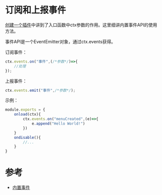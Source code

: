 # 订阅和上报事件

[创建一个插件](./create.md)中讲到了入口函数中ctx参数的作用。这里细讲内置事件API的使用方法。

事件API是一个EventEmitter对象，通过ctx.events获得。

订阅事件：
```javascript
ctx.events.on("事件",(/*参数*/)=>{
    //处理
});
```

上报事件：
```javascript
ctx.events.emit("事件",/*参数*/);
```

示例：
```javascript
module.exports = {
    onload(ctx){
        ctx.events.on("menuCreated",(e)=>{
            e.append("Hello World!")
        })
    }
    ondisable(){
        //...
    }
}
```

# 参考

- [内置事件](./references/events.md)